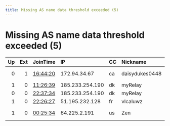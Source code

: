 ```yaml
---
title: Missing AS name data threshold exceeded (5)
---
```


# Missing AS name data threshold exceeded (5)

|   Up |   Ext | JoinTime                                                                                            | IP              | CC   | Nickname       |   ORp |   Dirp | Version   | Contact                      | OS    |   eFamMembers |
|-----:|------:|:----------------------------------------------------------------------------------------------------|:----------------|:-----|:---------------|------:|-------:|:----------|:-----------------------------|:------|--------------:|
|    0 |     1 | [16:44:20](https://metrics.torproject.org/rs.html#details/636D2D510B5125248F7803708C1C63A76EF7A5B8) | 172.94.34.67    | ca   | daisydukes0448 |  8002 |   9002 | 0.4.4.6   | B. Watts &lt;brettwatt@post. | Linux |             1 |
|    1 |     0 | [11:26:39](https://metrics.torproject.org/rs.html#details/2816F1005F5816B1E4434D335082C602347C6880) | 185.233.254.190 | dk   | myRelay        |  9001 |   9030 | 0.4.4.5   | mail@domain.com              | Linux |             1 |
|    0 |     0 | [22:37:34](https://metrics.torproject.org/rs.html#details/9FAB7BA1275A790F07F5F278B9993054FE2171C6) | 185.233.254.190 | dk   | myRelay        |  9001 |   9030 | 0.4.4.5   | mail@domain.com              | Linux |             1 |
|    1 |     0 | [22:26:27](https://metrics.torproject.org/rs.html#details/008A1F1D87148DA2F1C7623B0EBED698553E9536) | 51.195.232.128  | fr   | vlcaluwz       |   443 |      0 | 0.4.4.5   | vlcaluwz@fxysvlts.COM        | Linux |             1 |
|    1 |     0 | [00:25:34](https://metrics.torproject.org/rs.html#details/3B89C222150C5733F230AF25B5DE44F938AEECE1) | 64.225.2.191    | us   | Zen            |   443 |      0 | 0.3.5.10  | zennnnnnnnnnn11 at prot      | Linux |             1 |
